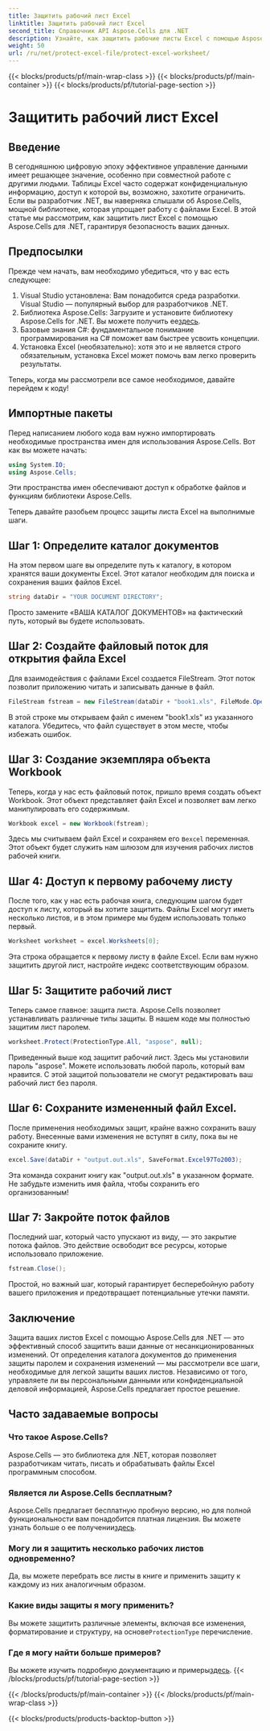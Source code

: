 ```yaml
---
title: Защитить рабочий лист Excel
linktitle: Защитить рабочий лист Excel
second_title: Справочник API Aspose.Cells для .NET
description: Узнайте, как защитить рабочие листы Excel с помощью Aspose.Cells для .NET с помощью нашего пошагового руководства. Убедитесь, что ваши данные остаются в безопасности и легко управляемыми.
weight: 50
url: /ru/net/protect-excel-file/protect-excel-worksheet/
---
```


{{< blocks/products/pf/main-wrap-class >}}
{{< blocks/products/pf/main-container >}}
{{< blocks/products/pf/tutorial-page-section >}}

# Защитить рабочий лист Excel

## Введение

В сегодняшнюю цифровую эпоху эффективное управление данными имеет решающее значение, особенно при совместной работе с другими людьми. Таблицы Excel часто содержат конфиденциальную информацию, доступ к которой вы, возможно, захотите ограничить. Если вы разработчик .NET, вы наверняка слышали об Aspose.Cells, мощной библиотеке, которая упрощает работу с файлами Excel. В этой статье мы рассмотрим, как защитить лист Excel с помощью Aspose.Cells для .NET, гарантируя безопасность ваших данных.

## Предпосылки

Прежде чем начать, вам необходимо убедиться, что у вас есть следующее:

1. Visual Studio установлена: Вам понадобится среда разработки. Visual Studio — популярный выбор для разработчиков .NET.
2.  Библиотека Aspose.Cells: Загрузите и установите библиотеку Aspose.Cells for .NET. Вы можете получить ее[здесь](https://releases.aspose.com/cells/net/).
3. Базовые знания C#: фундаментальное понимание программирования на C# поможет вам быстрее усвоить концепции.
4. Установка Excel (необязательно): хотя это и не является строго обязательным, установка Excel может помочь вам легко проверить результаты.

Теперь, когда мы рассмотрели все самое необходимое, давайте перейдем к коду!

## Импортные пакеты

Перед написанием любого кода вам нужно импортировать необходимые пространства имен для использования Aspose.Cells. Вот как вы можете начать:

```csharp
using System.IO;
using Aspose.Cells;
```

Эти пространства имен обеспечивают доступ к обработке файлов и функциям библиотеки Aspose.Cells.

Теперь давайте разобьем процесс защиты листа Excel на выполнимые шаги.

## Шаг 1: Определите каталог документов

На этом первом шаге вы определите путь к каталогу, в котором хранятся ваши документы Excel. Этот каталог необходим для поиска и сохранения ваших файлов Excel.

```csharp
string dataDir = "YOUR DOCUMENT DIRECTORY";
```

Просто замените «ВАША КАТАЛОГ ДОКУМЕНТОВ» на фактический путь, который вы будете использовать.

## Шаг 2: Создайте файловый поток для открытия файла Excel

Для взаимодействия с файлами Excel создается FileStream. Этот поток позволит приложению читать и записывать данные в файл. 

```csharp
FileStream fstream = new FileStream(dataDir + "book1.xls", FileMode.Open);
```

В этой строке мы открываем файл с именем "book1.xls" из указанного каталога. Убедитесь, что файл существует в этом месте, чтобы избежать ошибок.

## Шаг 3: Создание экземпляра объекта Workbook

Теперь, когда у нас есть файловый поток, пришло время создать объект Workbook. Этот объект представляет файл Excel и позволяет вам легко манипулировать его содержимым.

```csharp
Workbook excel = new Workbook(fstream);
```

 Здесь мы считываем файл Excel и сохраняем его в`excel` переменная. Этот объект будет служить нам шлюзом для изучения рабочих листов рабочей книги.

## Шаг 4: Доступ к первому рабочему листу

После того, как у нас есть рабочая книга, следующим шагом будет доступ к листу, который вы хотите защитить. Файлы Excel могут иметь несколько листов, и в этом примере мы будем использовать только первый.

```csharp
Worksheet worksheet = excel.Worksheets[0];
```

Эта строка обращается к первому листу в файле Excel. Если вам нужно защитить другой лист, настройте индекс соответствующим образом.

## Шаг 5: Защитите рабочий лист

Теперь самое главное: защита листа. Aspose.Cells позволяет устанавливать различные типы защиты. В нашем коде мы полностью защитим лист паролем.

```csharp
worksheet.Protect(ProtectionType.All, "aspose", null);
```

Приведенный выше код защитит рабочий лист. Здесь мы установили пароль "aspose". Можете использовать любой пароль, который вам нравится. С этой защитой пользователи не смогут редактировать ваш рабочий лист без пароля.

## Шаг 6: Сохраните измененный файл Excel.

После применения необходимых защит, крайне важно сохранить вашу работу. Внесенные вами изменения не вступят в силу, пока вы не сохраните книгу.

```csharp
excel.Save(dataDir + "output.out.xls", SaveFormat.Excel97To2003);
```

Эта команда сохранит книгу как "output.out.xls" в указанном формате. Не забудьте изменить имя файла, чтобы сохранить его организованным!

## Шаг 7: Закройте поток файлов

Последний шаг, который часто упускают из виду, — это закрытие потока файлов. Это действие освободит все ресурсы, которые использовало приложение.

```csharp
fstream.Close();
```

Простой, но важный шаг, который гарантирует бесперебойную работу вашего приложения и предотвращает потенциальные утечки памяти.

## Заключение

Защита ваших листов Excel с помощью Aspose.Cells для .NET — это эффективный способ защитить ваши данные от несанкционированных изменений. От определения каталога документов до применения защиты паролем и сохранения изменений — мы рассмотрели все шаги, необходимые для легкой защиты ваших листов. Независимо от того, управляете ли вы персональными данными или конфиденциальной деловой информацией, Aspose.Cells предлагает простое решение.

## Часто задаваемые вопросы

### Что такое Aspose.Cells?
Aspose.Cells — это библиотека для .NET, которая позволяет разработчикам читать, писать и обрабатывать файлы Excel программным способом.

### Является ли Aspose.Cells бесплатным?
 Aspose.Cells предлагает бесплатную пробную версию, но для полной функциональности вам понадобится платная лицензия. Вы можете узнать больше о ее получении[здесь](https://purchase.aspose.com/buy).

### Могу ли я защитить несколько рабочих листов одновременно?
Да, вы можете перебрать все листы в книге и применить защиту к каждому из них аналогичным образом.

### Какие виды защиты я могу применить?
 Вы можете защитить различные элементы, включая все изменения, форматирование и структуру, на основе`ProtectionType` перечисление.

### Где я могу найти больше примеров?
 Вы можете изучить подробную документацию и примеры[здесь](https://reference.aspose.com/cells/net/).
{{< /blocks/products/pf/tutorial-page-section >}}

{{< /blocks/products/pf/main-container >}}
{{< /blocks/products/pf/main-wrap-class >}}

{{< blocks/products/products-backtop-button >}}
